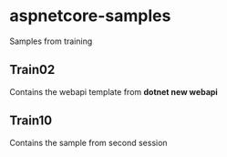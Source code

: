 # aspnetcore-samples
Samples from training
 
## Train02 
Contains the webapi template from **dotnet new webapi**

## Train10
Contains the sample from second session